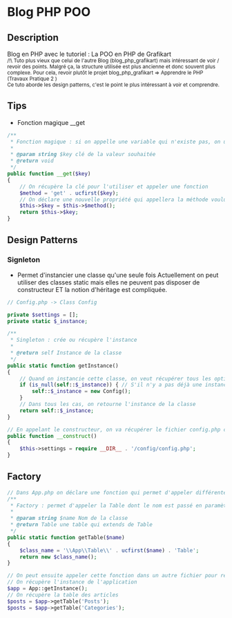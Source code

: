 # Blog PHP POO
## Description
Blog en PHP avec le tutoriel : La POO en PHP de Grafikart
<br>
<small>
/!\ Tuto plus vieux que celui de l'autre Blog (blog_php_grafikart) mais intéressant de voir / revoir des points. Malgré ça, la structure utilisée est plus ancienne et donc souvent plus complexe. Pour cela, revoir plutôt le projet blog_php_grafikart => Apprendre le PHP (Travaux Pratique 2
)
<br>
Ce tuto aborde les design patterns, c'est le point le plus intéressant à voir et comprendre.
</small>

## Tips
- Fonction magique __get
```PHP
/**
 * Fonction magique : si on appelle une variable qui n'existe pas, on utilise cette variable selon nos besoins. ATTENTION : ne pas en abuser (voir ne pas l'utiliser)
 *
 * @param string $key clé de la valeur souhaitée
 * @return void
 */
public function __get($key)
{
    // On récupère la clé pour l'utiliser et appeler une fonction
    $method = 'get' . ucfirst($key);
    // On déclare une nouvelle propriété qui appellera la méthode voulue la prochaine fois qu'on utilisera cette propriété (= utilisation de la méthode magique une seule fois)
    $this->$key = $this->$method();
    return $this->$key;
}
```

## Design Patterns
### Signleton
- Permet d'instancier une classe qu'une seule fois
Actuellement on peut utiliser des classes static mais elles ne peuvent pas disposer de constructeur ET la notion d'héritage est compliquée.
```PHP
// Config.php -> Class Config

private $settings = [];
private static $_instance;

/**
 * Singleton : crée ou récupère l'instance
 *
 * @return self Instance de la classe
 */
public static function getInstance()
{
    // Quand on instancie cette classe, on veut récupérer tous les options del a BDD : user_name, bdd_name...
    if (is_null(self::$_instance)) { // S'il n'y a pas déjà une instance, on la crée
        self::$_instance = new Config();
    }
    // Dans tous les cas, on retourne l'instance de la classe
    return self::$_instance;
}

// En appelant le constructeur, on va récupérer le fichier config.php contenant la configuration dans un tableau
public function __construct()
{
    $this->settings = require __DIR__ . '/config/config.php';
}
```

## Factory
```PHP
// Dans App.php on déclare une fonction qui permet d'appeler différentes tables
/**
 * Factory : permet d'appeler la Table dont le nom est passé en paramètre
 *
 * @param string $name Nom de la classe
 * @return Table une table qui extends de Table
 */
public static function getTable($name)
{
    $class_name = '\\App\\Table\\' . ucfirst($name) . 'Table';
    return new $class_name();
}

// On peut ensuite appeler cette fonction dans un autre fichier pour récupérer les tables voulues et utiliser les requêtes SQL associées
// On récupère l'instance de l'application
$app = App::getInstance();
// On récupère la table des articles
$posts = $app->getTable('Posts');
$posts = $app->getTable('Categories');
```